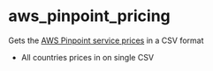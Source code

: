 # aws_pinpoint_pricing
Gets the [AWS Pinpoint service prices](https://aws.amazon.com/pinpoint/pricing/) in a CSV format
* All countries prices in on single CSV
